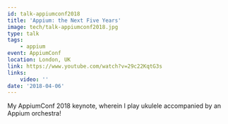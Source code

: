 ```yaml
---
id: talk-appiumconf2018
title: 'Appium: the Next Five Years'
image: tech/talk-appiumconf2018.jpg
type: talk
tags:
    - appium
event: AppiumConf
location: London, UK
link: https://www.youtube.com/watch?v=29c22KqtG3s
links:
    video: ''
date: '2018-04-06'
---
```


My AppiumConf 2018 keynote, wherein I play ukulele accompanied by an Appium orchestra!
